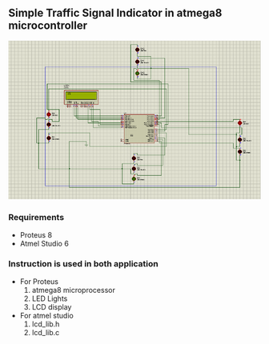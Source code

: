 ## Simple Traffic Signal Indicator in atmega8 microcontroller
![demo](ScreenShot2.PNG)
### Requirements
* Proteus 8
* Atmel Studio 6
### Instruction is used in both application
* For Proteus
	1. atmega8 microprocessor
	2. LED Lights
	3. LCD display
* For atmel studio
	1. lcd_lib.h
	2. lcd_lib.c